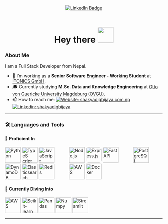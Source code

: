 <!-- 
<p align="center"><img src="https://media.giphy.com/media/M9gbBd9nbDrOTu1Mqx/giphy.gif" width="100"/></p> -->
<p align="center">
<a href="https://www.linkedin.com/in/shakyadigbijaya"><img src="https://img.shields.io/badge/LinkedIn-blue?style=for-the-badge&logo=linkedin&logoColor=white" alt="LinkedIn Badge"></a>
</p>
<!-- <p align="center">
<a href="https://www.buymeacoffee.com/zed0" target="_blank"><img src="https://cdn.buymeacoffee.com/buttons/default-orange.png" alt="Buy Me A Coffee" height="41" width="174"></a>
</p> -->
<p align="center">
<img src="https://komarev.com/ghpvc/?username=dr-shakya&style=flat-square&color=brightgreen" alt="">
</p>

<h1 align="center">Hey there <img src="https://media.giphy.com/media/hvRJCLFzcasrR4ia7z/giphy.gif" width="50"></h1>

<!-- <p align="center"><img src="https://media.giphy.com/media/dWesBcTLavkZuG35MI/giphy.gif" width="600" height="300"/></p> -->

### About Me

I am a Full Stack Developer from Nepal.

- 💼 I’m working as a **Senior Software Engineer - Working Student** at [ITONICS GmbH][Company].
- 🎓 Currently studying **M.Sc. Data and Knowledge Engineering** at [Otto von Guericke University Magdeburg (OVGU)](https://www.ovgu.de/).
- 📫 How to reach me: [![Website: shakyadigbijaya.com.np][Badge: Website]][Website] [![Linkedin: shakyadigbijaya][Badge: Linkedin]][Linkedin]

---

### 🛠 Languages and Tools

#### 🚀 Proficient In

<p>
<img src="https://cdn.jsdelivr.net/gh/devicons/devicon@latest/icons/python/python-original-wordmark.svg" title="Python" alt="Python" width="50" height="50"/>
<img src="https://cdn.jsdelivr.net/gh/devicons/devicon@latest/icons/typescript/typescript-original.svg" title="TypeScript" alt="TypeS cript" width="50" height="50"/>
<img src="https://cdn.jsdelivr.net/gh/devicons/devicon@latest/icons/javascript/javascript-original.svg" title="JavaScript" alt="JavaScript" width="50" height="50"/>
&nbsp;&nbsp;&nbsp;&nbsp;&nbsp;&nbsp;&nbsp;&nbsp;&nbsp;&nbsp;
<img src="https://cdn.jsdelivr.net/gh/devicons/devicon@latest/icons/nodejs/nodejs-original-wordmark.svg" title="Node.js" alt="Node.js" width="50" height="50"/>
<img src="https://cdn.jsdelivr.net/gh/devicons/devicon@latest/icons/express/express-original-wordmark.svg" title="Express.js" alt="Express.js" width="50" height="50" style="background:rgba(255, 255, 255, 0.15); border-radius:8px; display:inline-block;"/>
<img src="https://cdn.jsdelivr.net/gh/devicons/devicon@latest/icons/fastapi/fastapi-original-wordmark.svg" title="FastAPI" alt="FastAPI" width="50" height="50"/>
&nbsp;&nbsp;&nbsp;&nbsp;&nbsp;&nbsp;&nbsp;&nbsp;&nbsp;&nbsp;
<img src="https://cdn.jsdelivr.net/gh/devicons/devicon@latest/icons/postgresql/postgresql-original-wordmark.svg" title="PostgreSQL" alt="PostgreSQL" width="50" height="50"/>
<img src="https://cdn.jsdelivr.net/gh/devicons/devicon@latest/icons/dynamodb/dynamodb-original.svg" title="DynamoDB" alt="DynamoDB " width="50" height="50"/>
<img src="https://cdn.jsdelivr.net/gh/devicons/devicon@latest/icons/elasticsearch/elasticsearch-plain-wordmark.svg"  title="Elasticsearch" alt="Elasticsearch" width="50" height="50"/>
<img src="https://cdn.jsdelivr.net/gh/devicons/devicon@latest/icons/redis/redis-original-wordmark.svg" title="Redis" alt="Redis" width="50" height="50"/>
&nbsp;&nbsp;&nbsp;&nbsp;&nbsp;&nbsp;&nbsp;&nbsp;&nbsp;&nbsp;
<img src="https://cdn.jsdelivr.net/gh/devicons/devicon@latest/icons/amazonwebservices/amazonwebservices-plain-wordmark.svg" title="AWS" alt="AWS" width="50" height="50"/>
<img src="https://cdn.jsdelivr.net/gh/devicons/devicon@latest/icons/docker/docker-original-wordmark.svg" title="Docker"  alt="Docker" width="50" height="50"/>
</p>

#### 🌱 Currently Diving Into

<p>
<img src="https://cdn.jsdelivr.net/gh/devicons/devicon@latest/icons/pytorch/pytorch-plain-wordmark.svg" title="AWS" alt="AWS" width="50" height="50"/>
<img src="https://cdn.jsdelivr.net/gh/devicons/devicon@latest/icons/scikitlearn/scikitlearn-original.svg" title="Scikit-learn"  alt="Scikit-learn" width="50" height="50"/>
<img src="https://cdn.jsdelivr.net/gh/devicons/devicon@latest/icons/pandas/pandas-original-wordmark.svg" title="Pandas"  alt="Pandas" width="50" height="50"/>
<img src="https://cdn.jsdelivr.net/gh/devicons/devicon@latest/icons/numpy/numpy-original-wordmark.svg" title="Numpy"  alt="Numpy" width="50" height="50"/>
<img src="https://cdn.jsdelivr.net/gh/devicons/devicon@latest/icons/streamlit/streamlit-original-wordmark.svg" title="Streamlit"  alt="Streamlit" width="50" height="50"/>
</p>

---

<!-- ### 🔥 &nbsp; GitHub Stats -->

<!-- <a href="https://github.com/dr-shakya/github-readme-stats">
  <img height=200 align="center" src="https://github-readme-stats.vercel.app/api?username=dr-shakya" />
</a>
<a href="https://github.com/dr-shakya/convoychat">
  <img height=200 align="center" src="https://github-readme-stats.vercel.app/api/top-langs?username=dr-shakya&layout=compact&langs_count=8&card_width=320" />
</a> -->
<!-- [![GitHub Streak](https://nirzak-streak-stats.vercel.app?user=dr-shakya&theme=dark&mode=weekly)](https://git.io/streak-stats) -->

<!-- Badges -->
[Badge: Website]: https://img.shields.io/badge/-shakyadigbijaya.com.np-C71F37?style=flat-square
[Badge: Linkedin]: https://img.shields.io/badge/-shakyadigbijaya-0077B5?style=flat-square&logo=Linkedin&logoColor=white

<!-- Social Links -->
[Website]: https://www.shakyadigbijaya.com.np/
[Linkedin]: https://linkedin.com/in/shakyadigbijaya/
[Company]: https://www.itonics-innovation.com/

<!--
**dr-shakya/dr-shakya** is a ✨ _special_ ✨ repository because its `README.md` (this file) appears on your GitHub profile.

Here are some ideas to get you started:

- 🔭 I’m currently working on ...
- 🌱 I’m currently learning ...
- 👯 I’m looking to collaborate on ...
- 🤔 I’m looking for help with ...
- 💬 Ask me about ...
- 📫 How to reach me: ...
- 😄 Pronouns: ...  
- ⚡ Fun fact: ...
-->
